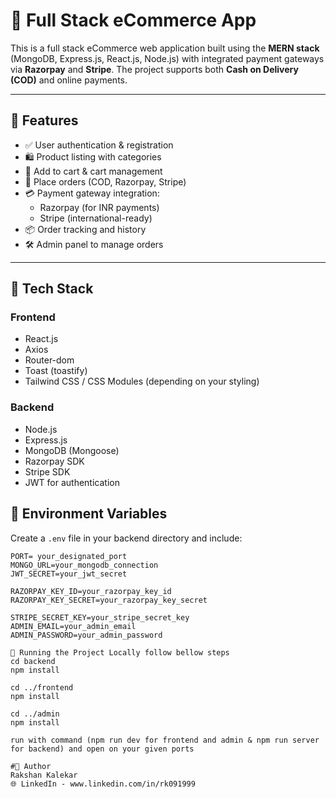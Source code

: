# 🛒 Full Stack eCommerce App

This is a full stack eCommerce web application built using the **MERN stack** (MongoDB, Express.js, React.js, Node.js) with integrated payment gateways via **Razorpay** and **Stripe**. The project supports both **Cash on Delivery (COD)** and online payments.

---

## 🚀 Features

- ✅ User authentication & registration
- 🛍️ Product listing with categories
- 🧺 Add to cart & cart management
- 🧾 Place orders (COD, Razorpay, Stripe)
- 💳 Payment gateway integration:
  - Razorpay (for INR payments)
  - Stripe (international-ready)
- 📦 Order tracking and history
- 🛠️ Admin panel to manage orders

---

## 🧰 Tech Stack

### Frontend
- React.js
- Axios
- Router-dom
- Toast (toastify)
- Tailwind CSS / CSS Modules (depending on your styling)

### Backend
- Node.js
- Express.js
- MongoDB (Mongoose)
- Razorpay SDK
- Stripe SDK
- JWT for authentication

## 🔐 Environment Variables

Create a `.env` file in your backend directory and include:

```env
PORT= your_designated_port
MONGO_URL=your_mongodb_connection
JWT_SECRET=your_jwt_secret

RAZORPAY_KEY_ID=your_razorpay_key_id
RAZORPAY_KEY_SECRET=your_razorpay_key_secret

STRIPE_SECRET_KEY=your_stripe_secret_key
ADMIN_EMAIL=your_admin_email
ADMIN_PASSWORD=your_admin_password

🧪 Running the Project Locally follow bellow steps
cd backend
npm install

cd ../frontend
npm install

cd ../admin
npm install

run with command (npm run dev for frontend and admin & npm run server for backend) and open on your given ports

#👤 Author
Rakshan Kalekar
🌐 LinkedIn - www.linkedin.com/in/rk091999

